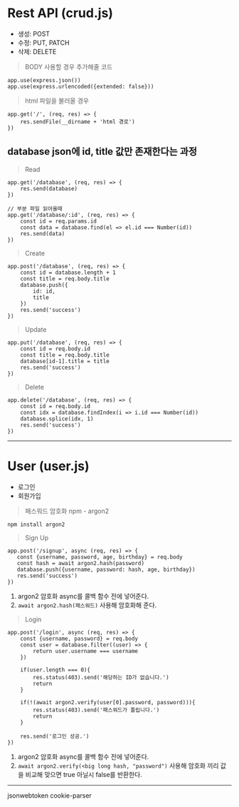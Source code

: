 # Rest API (crud.js)

- 생성: POST
- 수정: PUT, PATCH
- 삭제: DELETE

> BODY 사용할 경우 추가해줄 코드
```
app.use(express.json())
app.use(express.urlencoded({extended: false}))
```

> html 파일을 불러올 경우
```
app.get('/', (req, res) => {
    res.sendFile(__dirname + 'html 경로')
})
```

## database json에 id, title 값만 존재한다는 과정

> Read
```
app.get('/database', (req, res) => {
    res.send(database)
})

// 부분 파일 읽어올때
app.get('/database/:id', (req, res) => {
    const id = req.params.id
    const data = database.find(el => el.id === Number(id))
    res.send(data)
})

```

> Create
```
app.post('/database', (req, res) => {
    const id = database.length + 1
    const title = req.body.title
    database.push({
        id: id,
        title
    })
    res.send('success')
})
```

> Update
```
app.put('/database', (req, res) => {
    const id = req.body.id
    const title = req.body.title
    database[id-1].title = title
    res.send('success')
})
```

> Delete
```
app.delete('/database', (req, res) => {
    const id = req.body.id
    const idx = database.findIndex(i => i.id === Number(id))
    database.splice(idx, 1)
    res.send('success')
})
```

---

# User (user.js)

 - 로그인
 - 회원가입

 > 패스워드 암호화 npm - argon2
 ```
 npm install argon2
 ```

 > Sign Up
 ```
 app.post('/signup', async (req, res) => {
    const {username, password, age, birthday} = req.body
    const hash = await argon2.hash(password)
    database.push({username, password: hash, age, birthday})
    res.send('success')
})
 ```
 1. argon2 암호화 async를 콜백 함수 전에 넣어준다.
 2. `await argon2.hash(패스워드)` 사용해 암호화해 준다.

> Login
```
app.post('/login', async (req, res) => {
    const {username, password} = req.body
    const user = database.filter((user) => {
        return user.username === username
    })

    if(user.length === 0){
        res.status(403).send('해당하는 ID가 없습니다.')
        return
    }

    if(!(await argon2.verify(user[0].password, password))){
        res.status(403).send('패스워드가 틀립니다.')
        return
    }

    res.send('로그인 성공.')
})
```
 1. argon2 암호화 async를 콜백 함수 전에 넣어준다.
 2. `await argon2.verify(<big long hash, "password")` 사용해 암호화 끼리 값을 비교해 맞으면 true 아닐시 false를 반환한다.
 ---
 jsonwebtoken
 cookie-parser
